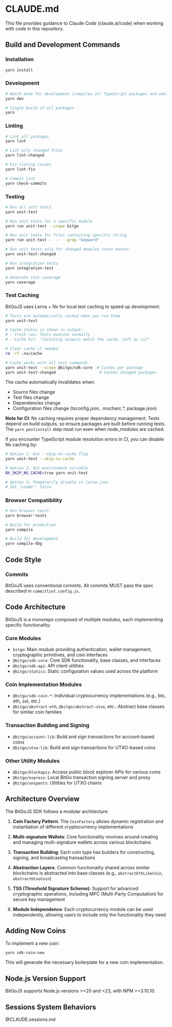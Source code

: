 # CLAUDE.md

This file provides guidance to Claude Code (claude.ai/code) when working with code in this repository.

## Build and Development Commands

### Installation
```bash
yarn install
```

### Development
```bash
# Watch mode for development (compiles all TypeScript packages and watches for changes)
yarn dev

# Single build of all packages
yarn
```

### Linting
```bash
# Lint all packages
yarn lint

# Lint only changed files
yarn lint-changed

# Fix linting issues
yarn lint-fix

# Commit lint
yarn check-commits
```

### Testing
```bash
# Run all unit tests
yarn unit-test

# Run unit tests for a specific module
yarn run unit-test --scope bitgo

# Run unit tests for files containing specific string
yarn run unit-test -- -- --grep "keyword"

# Run unit tests only for changed modules since master
yarn unit-test-changed

# Run integration tests
yarn integration-test

# Generate test coverage
yarn coverage
```

### Test Caching
BitGoJS uses Lerna + Nx for local test caching to speed up development:

```bash
# Tests are automatically cached when you run them
yarn unit-test

# Cache status is shown in output:
# - Fresh run: Tests execute normally
# - Cache hit: "[existing outputs match the cache, left as is]"

# Clear cache if needed
rm -rf .nx/cache

# Cache works with all test commands
yarn unit-test --scope @bitgo/sdk-core  # Caches per package
yarn unit-test-changed                   # Caches changed packages
```

The cache automatically invalidates when:
- Source files change
- Test files change
- Dependencies change
- Configuration files change (tsconfig.json, .mocharc.*, package.json)

**Note for CI**: Nx caching requires proper dependency management. Tests depend on build outputs, so ensure packages are built before running tests. The `yarn postinstall` step must run even when node_modules are cached.

If you encounter TypeScript module resolution errors in CI, you can disable Nx caching by:
```bash
# Option 1: Use --skip-nx-cache flag
yarn unit-test --skip-nx-cache

# Option 2: Set environment variable
NX_SKIP_NX_CACHE=true yarn unit-test

# Option 3: Temporarily disable in lerna.json
# Set "useNx": false
```

### Browser Compatibility
```bash
# Run browser tests
yarn browser-tests

# Build for production
yarn compile

# Build for development
yarn compile-dbg
```
## Code Style

### Commits
BitGoJS uses conventional commits. All commits MUST pass the spec described in `commitlint.config.js`.

## Code Architecture

BitGoJS is a monorepo composed of multiple modules, each implementing specific functionality:

### Core Modules
- `bitgo`: Main module providing authentication, wallet management, cryptographic primitives, and coin interfaces
- `@bitgo/sdk-core`: Core SDK functionality, base classes, and interfaces
- `@bitgo/sdk-api`: API client utilities
- `@bitgo/statics`: Static configuration values used across the platform

### Coin Implementation Modules
- `@bitgo/sdk-coin-*`: Individual cryptocurrency implementations (e.g., btc, eth, sol, etc.)
- `@bitgo/abstract-eth`, `@bitgo/abstract-utxo`, etc.: Abstract base classes for similar coin families

### Transaction Building and Signing
- `@bitgo/account-lib`: Build and sign transactions for account-based coins
- `@bitgo/utxo-lib`: Build and sign transactions for UTXO-based coins

### Other Utility Modules
- `@bitgo/blockapis`: Access public block explorer APIs for various coins
- `@bitgo/express`: Local BitGo transaction signing server and proxy
- `@bitgo/unspents`: Utilities for UTXO chains

## Architecture Overview

The BitGoJS SDK follows a modular architecture:

1. **Coin Factory Pattern**: The `CoinFactory` allows dynamic registration and instantiation of different cryptocurrency implementations

2. **Multi-signature Wallets**: Core functionality revolves around creating and managing multi-signature wallets across various blockchains

3. **Transaction Building**: Each coin type has builders for constructing, signing, and broadcasting transactions

4. **Abstraction Layers**: Common functionality shared across similar blockchains is abstracted into base classes (e.g., `abstractEthLikeCoin`, `abstractUtxoCoin`)

5. **TSS (Threshold Signature Scheme)**: Support for advanced cryptographic operations, including MPC (Multi-Party Computation) for secure key management

6. **Module Independence**: Each cryptocurrency module can be used independently, allowing users to include only the functionality they need

## Adding New Coins

To implement a new coin:
```bash
yarn sdk-coin:new
```

This will generate the necessary boilerplate for a new coin implementation.

## Node.js Version Support

BitGoJS supports Node.js versions >=20 and <23, with NPM >=3.10.10.

## Sessions System Behaviors

@CLAUDE.sessions.md
